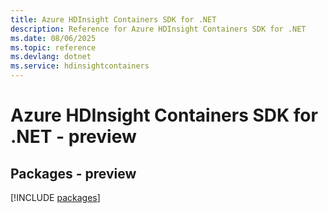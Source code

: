 ```yaml
---
title: Azure HDInsight Containers SDK for .NET
description: Reference for Azure HDInsight Containers SDK for .NET
ms.date: 08/06/2025
ms.topic: reference
ms.devlang: dotnet
ms.service: hdinsightcontainers
---
```

# Azure HDInsight Containers SDK for .NET - preview
## Packages - preview
[!INCLUDE [packages](hdinsight-containers-index.md)]